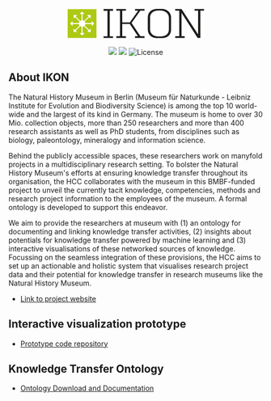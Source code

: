 <p align="center"><img src="https://github.com/FUB-HCC/IKON/raw/master/IKON-Logo-screen_L-rgb-positive-unprotected.png"></p>

<p align="center">
<a src="#"><img src="https://img.shields.io/badge/python-3.5%20%7C%203.6%20%7C%203.7-blue"></a>
<a src="https://circleci.com/gh/FUB-HCC/IKON-backend/tree/master"><img src="https://circleci.com/gh/FUB-HCC/IKON-backend/tree/master.svg?style=shield"></a>
<a src="#"><img src="https://img.shields.io/badge/license-AGPLv3-blue" alt="License"></a>
</p>


## About IKON
The Natural History Museum in Berlin (Museum für Naturkunde - Leibniz Institute for Evolution and Biodiversity Science) is  among the top 10 world-wide and the largest of its kind in Germany. The museum is home to over 30 Mio. collection objects, more than 250 researchers and more than 400 research assistants as well as PhD students, from disciplines such as biology, paleontology, mineralogy and information science.

Behind the publicly accessible spaces, these researchers work on manyfold projects in a multidisciplinary research setting. To bolster the Natural History Museum's efforts at ensuring knowledge transfer throughout its organisation, the HCC collaborates with the museum in this BMBF-funded project to unveil the currently tacit knowledge, competencies, methods and research project information to the employees of the museum. A formal ontology is developed to support this endeavor.

We aim to provide the researchers at museum with (1) an ontology for documenting and linking knowledge transfer activities, (2) insights about potentials for knowledge transfer powered by machine learning and (3) interactive visualisations of these networked sources of knowledge. Focussing on the seamless integration of these provisions, the HCC aims to set up an actionable and holistic system that visualises research project data and their potential for knowledge transfer in research museums like the Natural History Museum.

- [Link to project website](https://fub-hcc.github.io/IKON)

## Interactive visualization prototype
- [Prototype code repository](https://github.com/FUB-HCC/IKON-backend)

## Knowledge Transfer Ontology
- [Ontology Download and Documentation](https://fub-hcc.github.io/IKON-ontology/docs/index-en.html)
